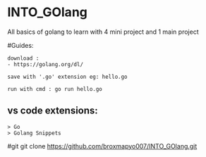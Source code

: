 # INTO_GOlang

All basics of golang to learn with 4 mini project and 1 main project

#Guides:

    download :
    - https://golang.org/dl/

    save with '.go' extension eg: hello.go

    run with cmd : go run hello.go
## vs code extensions:
    > Go
    > Golang Snippets

#git
    git clone https://github.com/broxmapyo007/INTO_GOlang.git